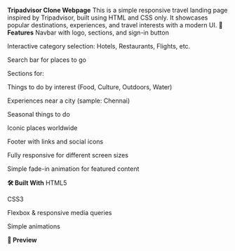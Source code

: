 **Tripadvisor Clone Webpage**
This is a simple responsive travel landing page inspired by Tripadvisor, built using HTML and CSS only.
It showcases popular destinations, experiences, and travel interests with a modern UI.
**🚀 Features**
Navbar with logo, sections, and sign-in button

Interactive category selection: Hotels, Restaurants, Flights, etc.

Search bar for places to go

Sections for:

Things to do by interest (Food, Culture, Outdoors, Water)

Experiences near a city (sample: Chennai)

Seasonal things to do

Iconic places worldwide

Footer with links and social icons

Fully responsive for different screen sizes

Simple fade-in animation for featured content

**🛠️ Built With**
HTML5

CSS3

Flexbox & responsive media queries

Simple animations

**📸 Preview**
